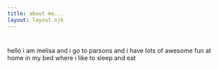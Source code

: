 ```yaml
---
title: about me...
layout: layout.njk
---
```


# 

hello i am melisa and i go to parsons and i have lots of awesome fun at home in my bed where i like to sleep and eat
